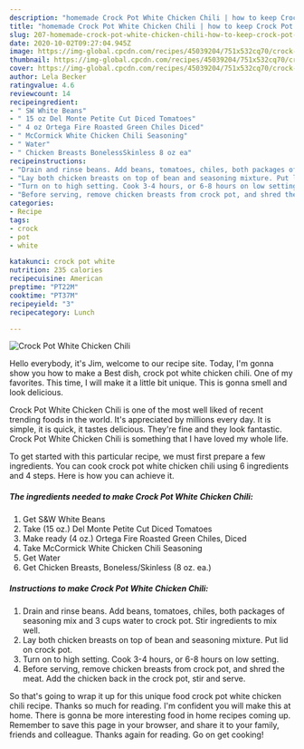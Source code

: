 ```yaml
---
description: "homemade Crock Pot White Chicken Chili | how to keep Crock Pot White Chicken Chili"
title: "homemade Crock Pot White Chicken Chili | how to keep Crock Pot White Chicken Chili"
slug: 207-homemade-crock-pot-white-chicken-chili-how-to-keep-crock-pot-white-chicken-chili
date: 2020-10-02T09:27:04.945Z
image: https://img-global.cpcdn.com/recipes/45039204/751x532cq70/crock-pot-white-chicken-chili-recipe-main-photo.jpg
thumbnail: https://img-global.cpcdn.com/recipes/45039204/751x532cq70/crock-pot-white-chicken-chili-recipe-main-photo.jpg
cover: https://img-global.cpcdn.com/recipes/45039204/751x532cq70/crock-pot-white-chicken-chili-recipe-main-photo.jpg
author: Lela Becker
ratingvalue: 4.6
reviewcount: 14
recipeingredient:
- " SW White Beans"
- " 15 oz Del Monte Petite Cut Diced Tomatoes"
- " 4 oz Ortega Fire Roasted Green Chiles Diced"
- " McCormick White Chicken Chili Seasoning"
- " Water"
- " Chicken Breasts BonelessSkinless 8 oz ea"
recipeinstructions:
- "Drain and rinse beans. Add beans, tomatoes, chiles, both packages of seasoning mix and 3 cups water to crock pot. Stir ingredients to mix well."
- "Lay both chicken breasts on top of bean and seasoning mixture. Put lid on crock pot."
- "Turn on to high setting. Cook 3-4 hours, or 6-8 hours on low setting."
- "Before serving, remove chicken breasts from crock pot, and shred the meat. Add the chicken back in the crock pot, stir and serve."
categories:
- Recipe
tags:
- crock
- pot
- white

katakunci: crock pot white 
nutrition: 235 calories
recipecuisine: American
preptime: "PT22M"
cooktime: "PT37M"
recipeyield: "3"
recipecategory: Lunch

---
```



![Crock Pot White Chicken Chili](https://img-global.cpcdn.com/recipes/45039204/751x532cq70/crock-pot-white-chicken-chili-recipe-main-photo.jpg)

Hello everybody, it's Jim, welcome to our recipe site. Today, I'm gonna show you how to make a Best dish, crock pot white chicken chili. One of my favorites. This time, I will make it a little bit unique. This is gonna smell and look delicious.



Crock Pot White Chicken Chili is one of the most well liked of recent trending foods in the world. It's appreciated by millions every day. It is simple, it is quick, it tastes delicious. They're fine and they look fantastic. Crock Pot White Chicken Chili is something that I have loved my whole life.


To get started with this particular recipe, we must first prepare a few ingredients. You can cook crock pot white chicken chili using 6 ingredients and 4 steps. Here is how you can achieve it.

<!--inarticleads1-->

##### The ingredients needed to make Crock Pot White Chicken Chili:

1. Get  S&amp;W White Beans
1. Take  (15 oz.) Del Monte Petite Cut Diced Tomatoes
1. Make ready  (4 oz.) Ortega Fire Roasted Green Chiles, Diced
1. Take  McCormick White Chicken Chili Seasoning
1. Get  Water
1. Get  Chicken Breasts, Boneless/Skinless (8 oz. ea.)




<!--inarticleads2-->

##### Instructions to make Crock Pot White Chicken Chili:

1. Drain and rinse beans. Add beans, tomatoes, chiles, both packages of seasoning mix and 3 cups water to crock pot. Stir ingredients to mix well.
1. Lay both chicken breasts on top of bean and seasoning mixture. Put lid on crock pot.
1. Turn on to high setting. Cook 3-4 hours, or 6-8 hours on low setting.
1. Before serving, remove chicken breasts from crock pot, and shred the meat. Add the chicken back in the crock pot, stir and serve.




So that's going to wrap it up for this unique food crock pot white chicken chili recipe. Thanks so much for reading. I'm confident you will make this at home. There is gonna be more interesting food in home recipes coming up. Remember to save this page in your browser, and share it to your family, friends and colleague. Thanks again for reading. Go on get cooking!

